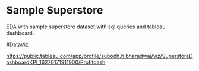 # Sample Superstore

EDA with sample superstore dataset with sql queries and tableau dashboard.


#DataViz

https://public.tableau.com/app/profile/subodh.h.bharadwaj/viz/SuperstoreDashboardKPI_16270171911900/Profitdash
